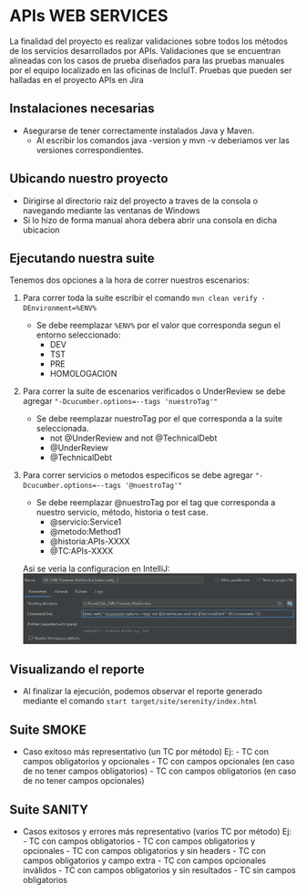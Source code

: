 # **APIs WEB SERVICES**
La finalidad del proyecto es realizar validaciones sobre todos los métodos de los servicios desarrollados por APIs. Validaciones que se encuentran alineadas con los casos de prueba diseñados para las pruebas manuales por el equipo localizado en las oficinas de IncluIT. Pruebas que pueden ser halladas en el proyecto APIs en Jira 

## Instalaciones necesarias                                                       
* Asegurarse de tener correctamente instalados Java y Maven. 
    * Al escribir los comandos java -version y mvn -v deberiamos ver las versiones correspondientes.

## Ubicando nuestro proyecto
* Dirigirse al directorio raiz del proyecto a traves de la consola o navegando mediante las ventanas de Windows
* Si lo hizo de forma manual ahora debera abrir una consola en dicha ubicacion

## Ejecutando nuestra suite
Tenemos dos opciones a la hora de correr nuestros escenarios:
1. Para correr toda la suite escribir el comando `mvn clean verify -DEnvironment=%ENV%`
    * Se debe reemplazar `%ENV%` por el valor que corresponda segun el entorno seleccionado:
        * DEV
        * TST 
        * PRE 
        * HOMOLOGACION
2. Para correr la suite de escenarios verificados o UnderReview  se debe agregar `"-Dcucumber.options=--tags 'nuestroTag'"`
    * Se debe reemplazar nuestroTag por el que corresponda a la suite seleccionada.
        * not @UnderReview and not @TechnicalDebt
        * @UnderReview
        * @TechnicalDebt
3. Para correr servicios o metodos especificos se debe agregar `"-Dcucumber.options=--tags '@nuestroTag'"`
    * Se debe reemplazar @nuestroTag por el tag que corresponda a nuestro servicio, método, historia o test case.
        * @servicio:Service1
        * @metodo:Method1
        * @historia:APIs-XXXX
        * @TC:APIs-XXXX

    Asi se veria la configuracion en IntelliJ:
    ![alt text](src/test/resources/IntelliJ_Config.png)

## Visualizando el reporte
* Al finalizar la ejecución, podemos observar el reporte generado mediante el comando `start target/site/serenity/index.html`

## Suite SMOKE
* Caso exitoso más representativo (un TC por método)
    Ej: 
        - TC con campos obligatorios y opcionales
        - TC con campos opcionales (en caso de no tener campos obligatorios)
        - TC con campos obligatorios (en caso de no tener campos opcionales)

## Suite SANITY
* Casos exitosos y errores más representativo (varios TC por método)
    Ej: 
        - TC con campos obligatorios
        - TC con campos obligatorios y opcionales
        - TC con campos obligatorios y sin headers
        - TC con campos obligatorios y campo extra
        - TC con campos opcionales inválidos
        - TC con campos obligatorios y sin resultados
        - TC sin campos obligatorios
